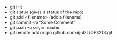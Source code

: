 * git init
* git status (gives a status of the repo)
* git add <filename\> (add a filename)
* git commit -m "Some Comment"
* git push -u origin master
* git remote add origin github.com:djulzz/OPS213.git